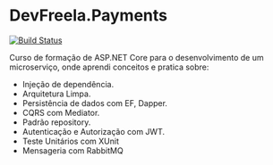 # DevFreela.Payments
[![Build Status](https://app.travis-ci.com/fillipe-felix/DevFreela.Payments.svg?branch=master)](https://app.travis-ci.com/fillipe-felix/DevFreela.Payments)

Curso de formação de ASP.NET Core para o desenvolvimento de um microserviço, onde aprendi conceitos e pratica sobre:

- Injeção de dependência.
- Arquitetura Limpa.
- Persistência de dados com EF, Dapper.
- CQRS com Mediator.
- Padrão repository.
- Autenticação e Autorização com JWT.
- Teste Unitários com XUnit
- Mensageria com RabbitMQ